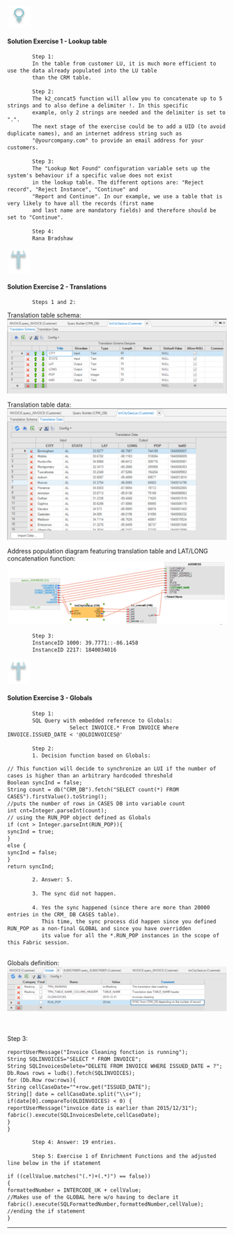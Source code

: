

![](/academy/Training_Level_1/05_LU_Enhancements/images/Solution.png) 

#### **Solution Exercise 1 - Lookup table**

            Step 1: 
            In the table from customer LU, it is much more efficient to use the data already populated into the LU table 
            than the CRM table.
            
            Step 2: 
            The k2_concat5 function will allow you to concatenate up to 5 strings and to also define a delimiter !. In this specific 
            example, only 2 strings are needed and the delimiter is set to ".". 
            The next stage of the exercise could be to add a UID (to avoid duplicate names), and an internet address string such as
            "@yourcompany.com" to provide an email address for your customers.
            
            Step 3:
            The "Lookup Not Found" configuration variable sets up the system's behaviour if a specific value does not exist  
            in the lookup table. The different options are: "Reject record", "Reject Instance", "Continue" and 
            "Report and Continue". In our example, we use a table that is very likely to have all the records (first name 
            and last name are mandatory fields) and therefore should be set to "Continue".
            
            Step 4: 
            Rana Bradshaw



![](/academy/Training_Level_1/05_LU_Enhancements/images/Exercise.png) 



[](/academy/Training_Level_1/05_LU_Enhancements/images/Solution.png)

#### **Solution Exercise 2 - Translations**

            Steps 1 and 2:
Translation table schema:
![image](/academy/Training_Level_1/05_LU_Enhancements/images/TransExe2-OverviewCapture%20(3).PNG) 

Translation table data:
![image](/academy/Training_Level_1/05_LU_Enhancements/images/TransExe2-OverviewCapture%20(2).PNG) 

Address population diagram featuring translation table and LAT/LONG concatenation function:
![image](/academy/Training_Level_1/05_LU_Enhancements/images/TransExe2-OverviewCapture%20(1).PNG)

            Step 3:
            InstanceID 1000: 39.7771::-86.1458
            InstanceID 2217: 1840034016


![](/academy/Training_Level_1/05_LU_Enhancements/images/Exercise.png) 



[](/academy/Training_Level_1/05_LU_Enhancements/images/Solution.png) 

####  **Solution Exercise 3 - Globals**

            Step 1:
            SQL Query with embedded reference to Globals:
                        Select INVOICE.* From INVOICE Where INVOICE.ISSUED_DATE < '@OLDINVOICES@'
                        
            Step 2:
            1. Decision function based on Globals:

```
// This function will decide to synchronize an LUI if the number of cases is higher than an arbitrary hardcoded threshold
Boolean syncInd = false;
String count = db("CRM_DB").fetch("SELECT count(*) FROM CASES").firstValue().toString();
//puts the number of rows in CASES DB into variable count
int cnt=Integer.parseInt(count);
// using the RUN_POP object defined as Globals
if (cnt > Integer.parseInt(RUN_POP)){
syncInd = true;	
}
else {
syncInd = false;
}
return syncInd;
```

            2. Answer: 5.
            
            3. The sync did not happen.
    
            4. Yes the sync happened (since there are more than 20000 entries in the CRM_ DB CASES table). 
               This time, the sync process did happen since you defined RUN_POP as a non-final GLOBAL and since you have overridden 
               its value for all the *.RUN_POP instances in the scope of this Fabric session.


​            
Globals definition:    
![image](/academy/Training_Level_1/05_LU_Enhancements/images/GlobalExe3OverviewCapture.png)
​            
​                      
​            
            Step 3:

```
reportUserMessage("Invoice Cleaning fonction is running");
String SQLINVOICES="SELECT * FROM INVOICE";
String SQLInvoicesDelete="DELETE FROM INVOICE WHERE ISSUED_DATE = ?";
Db.Rows rows = ludb().fetch(SQLINVOICES);
for (Db.Row row:rows){
String cellCaseDate=""+row.get("ISSUED_DATE");
String[] date = cellCaseDate.split("\\s+");
if(date[0].compareTo(OLDINVOICES) < 0) {
reportUserMessage("invoice date is earlier than 2015/12/31");
fabric().execute(SQLInvoicesDelete,cellCaseDate);
}
}
```
            Step 4: Answer: 19 entries.
            
            Step 5: Exercise 1 of Enrichment Functions and the adjusted line below in the if statement

```
if ((cellValue.matches("(.*)+(.*)") == false))
{
formattedNumber = INTERCODE_UK + cellValue; 
//Makes use of the GLOBAL here w/o having to declare it
fabric().execute(SQLFormattedNumber,formattedNumber,cellValue);
//ending the if statement		
}
```



------

